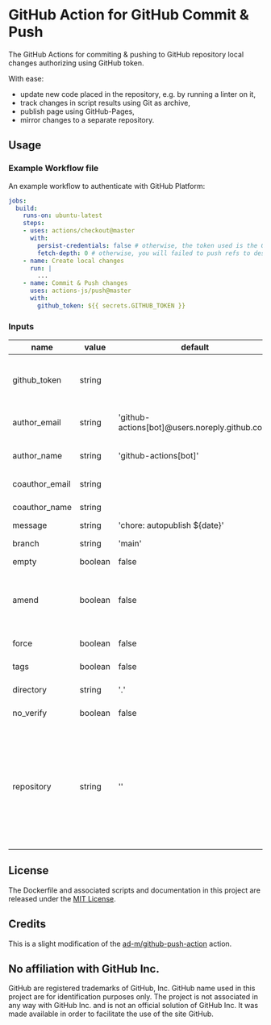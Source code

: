 # GitHub Action for GitHub Commit & Push

The GitHub Actions for commiting & pushing to GitHub repository local changes authorizing using GitHub token.

With ease:
- update new code placed in the repository, e.g. by running a linter on it,
- track changes in script results using Git as archive,
- publish page using GitHub-Pages,
- mirror changes to a separate repository.

## Usage

### Example Workflow file

An example workflow to authenticate with GitHub Platform:

```yaml
jobs:
  build:
    runs-on: ubuntu-latest
    steps:
    - uses: actions/checkout@master
      with:
        persist-credentials: false # otherwise, the token used is the GITHUB_TOKEN, instead of your personal token
        fetch-depth: 0 # otherwise, you will failed to push refs to dest repo
    - name: Create local changes
      run: |
        ...
    - name: Commit & Push changes
      uses: actions-js/push@master
      with:
        github_token: ${{ secrets.GITHUB_TOKEN }}
```

### Inputs

| name           | value   | default                     | description |
| -------------- | ------  | --------------------------- | ----------- |
| github_token   | string  |                             | Token for the repo. Can be passed in using `${{ secrets.GITHUB_TOKEN }}`. |
| author_email   | string  | 'github-actions[bot]@users.noreply.github.com' | Email used to configure user.email in `git config`. |
| author_name    | string  | 'github-actions[bot]'       | Name used to configure user.name in `git config`. |
| coauthor_email | string  |                             | Email used to make a co-authored commit. |
| coauthor_name  | string  |                             | Name used to make a co-authored commit. |
| message        | string  | 'chore: autopublish ${date}' | Commit message. |
| branch         | string  | 'main'                    | Destination branch to push changes. |
| empty          | boolean | false                       | Allow empty commit. |
| amend          | boolean | false                       | Determines if the commit should be amended. Needs to be used with `force` input to force push the amended commit. |
| force          | boolean | false                       | Determines if force push is used. |
| tags           | boolean | false                       | Determines if `--tags` is used. |
| directory      | string  | '.'                         | Directory to change to before pushing. |
| no_verify      | boolean | false                       | Ignore git hooks on commit |
| repository     | string  | ''                          | Repository name. Default or empty repository name represents current github repository. If you want to push to other repository, you should make a [personal access token](https://github.com/settings/tokens) and use it as the `github_token` input.  |

## License

The Dockerfile and associated scripts and documentation in this project are released under the [MIT License](LICENSE).

## Credits

This is a slight modification of the [ad-m/github-push-action](https://github.com/ad-m/github-push-action) action.

## No affiliation with GitHub Inc.

GitHub are registered trademarks of GitHub, Inc. GitHub name used in this project are for identification purposes only. The project is not associated in any way with GitHub Inc. and is not an official solution of GitHub Inc. It was made available in order to facilitate the use of the site GitHub.
